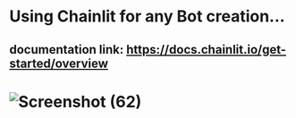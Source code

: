 # Using Chainlit for any Bot creation...


## documentation link: https://docs.chainlit.io/get-started/overview


# ![Screenshot (62)](https://github.com/adas754/Zomato_bot/assets/83580623/8ed3c381-5694-4472-aa0b-ea18b1e7383a)
